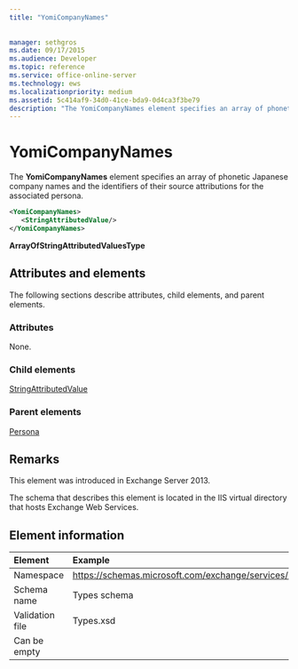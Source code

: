```yaml
---
title: "YomiCompanyNames"
 
 
manager: sethgros
ms.date: 09/17/2015
ms.audience: Developer
ms.topic: reference
ms.service: office-online-server
ms.technology: ews
ms.localizationpriority: medium
ms.assetid: 5c414af9-34d0-41ce-bda9-0d4ca3f3be79
description: "The YomiCompanyNames element specifies an array of phonetic Japanese company names and the identifiers of their source attributions for the associated persona."
---
```


# YomiCompanyNames

The **YomiCompanyNames** element specifies an array of phonetic Japanese company names and the identifiers of their source attributions for the associated persona. 
  
```XML
<YomiCompanyNames>
   <StringAttributedValue/>
</YomiCompanyNames>
```

 **ArrayOfStringAttributedValuesType**
## Attributes and elements

The following sections describe attributes, child elements, and parent elements.
  
### Attributes

None.
  
### Child elements

[StringAttributedValue](stringattributedvalue.md)
  
### Parent elements

[Persona](persona.md)
  
## Remarks

This element was introduced in Exchange Server 2013.
  
The schema that describes this element is located in the IIS virtual directory that hosts Exchange Web Services.
  
## Element information

| Element | Example |
|:-----|:-----|
|Namespace  <br/> |https://schemas.microsoft.com/exchange/services/2006/types  <br/> |
|Schema name  <br/> |Types schema  <br/> |
|Validation file  <br/> |Types.xsd  <br/> |
|Can be empty  <br/> ||
   

